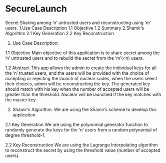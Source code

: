 # SecureLaunch

Secret Sharing among ‘n’ untrusted users and reconstructing using ‘m’ users.
            1.Use Case Description
            1.1 Objective
            1.2 Summary
                     2.Shamir’s Algorithm 
            2.1 Key Generation
            2.2 Key Reconstruction

1. Use Case Description:

1.1 Objective
  Main objective of this application is to share secret among the ‘n’ untrusted users and to rebuild the secret from the ‘m’(<n) users.

1.2 Abstract
  This app allows the admin to create the individual keys for all the ‘n’ trusted users, and the users will be provided with the choice of accepting or rejecting the launch of nuclear codes, when the users select their choices, admin will be reconstructing the key. The generated key should match with his key when the number of accepted users will be greater than the threshold. Nuclear will be launched if the key matches with the master key.
  
2. Shamir’s Algorithm:
  We are using the Shamir’s scheme to develop this application.
  
  2.1 Key Generation
  We are using the polynomial generator function to randomly generate the keys for the ‘n’ users from a random polynomial of degree       threshold-1.
 
  2.2 Key Reconstruction
  We are using the Lagrange Interpolating algorithm to reconstruct the secret by using the threshold value (number of accepted users).
 

